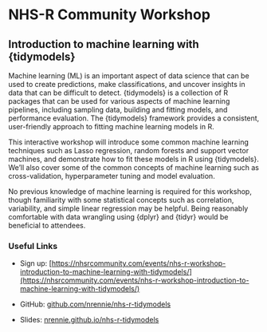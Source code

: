 # NHS-R Community Workshop

## Introduction to machine learning with {tidymodels}

Machine learning (ML) is an important aspect of data science that can be used to create predictions, make classifications, and uncover insights in data that can be difficult to detect. {tidymodels} is a collection of R packages that can be used for various aspects of machine learning pipelines, including sampling data, building and fitting models, and performance evaluation. The {tidymodels} framework provides a consistent, user-friendly approach to fitting machine learning models in R.

This interactive workshop will introduce some common machine learning techniques such as Lasso regression, random forests and support vector machines, and demonstrate how to fit these models in R using {tidymodels}. We’ll also cover some of the common concepts of machine learning such as cross-validation, hyperparameter tuning and model evaluation.

No previous knowledge of machine learning is required for this workshop, though familiarity with some statistical concepts such as correlation, variability, and simple linear regression may be helpful. Being reasonably comfortable with data wrangling using {dplyr} and {tidyr} would be beneficial to attendees.

### Useful Links

* Sign up: [https://nhsrcommunity.com/events/nhs-r-workshop-introduction-to-machine-learning-with-tidymodels/](https://nhsrcommunity.com/events/nhs-r-workshop-introduction-to-machine-learning-with-tidymodels/)

* GitHub: [github.com/nrennie/nhs-r-tidymodels](https://github.com/nrennie/nhs-r-tidymodels)

* Slides: [nrennie.github.io/nhs-r-tidymodels](https://nrennie.github.io/nhs-r-tidymodels)